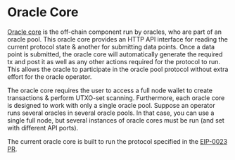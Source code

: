 # Oracle Core

[Oracle core](https://github.com/ergoplatform/oracle-core#roadmap) is the off-chain component run by oracles, who are part of an oracle pool. This oracle core provides an HTTP API interface for reading the current protocol state & another for submitting data points. Once a data point is submitted, the oracle core will automatically generate the required tx and post it as well as any other actions required for the protocol to run. This allows the oracle to participate in the oracle pool protocol without extra effort for the oracle operator.

The oracle core requires the user to access a full node wallet to create transactions & perform UTXO-set scanning. Furthermore, each oracle core is designed to work with only a single oracle pool. Suppose an operator runs several oracles in several oracle pools. In that case, you can use a single full node, but several instances of oracle cores must be run (and set with different API ports).

The current oracle core is built to run the protocol specified in the [EIP-0023 PR](https://github.com/ergoplatform/eips/pull/41).
